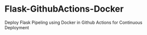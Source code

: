 # Flask-GithubActions-Docker
Deploy Flask Pipeling using Docker in Github Actions for Continuous Deployment
